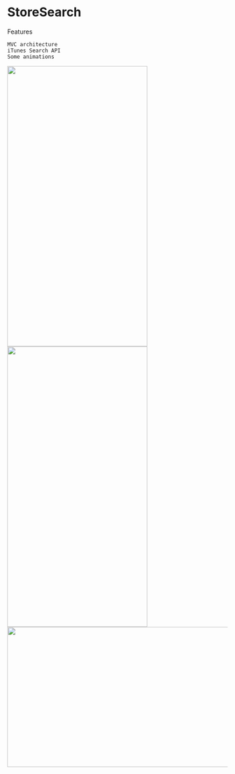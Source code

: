 # StoreSearch

Features

```
MVC architecture
iTunes Search API 
Some animations
```

<img src="https://user-images.githubusercontent.com/112777366/193404471-af452106-7649-4201-b50e-cfbbbb23f522.png" width="320" height="640">    <img src="https://user-images.githubusercontent.com/112777366/193404515-d292ec13-4d32-4fe1-947a-43ef1e0c9346.png" width="320" height="640">
<img src="https://user-images.githubusercontent.com/112777366/193533453-751e3e4d-5d3d-4f39-a5ab-b421a75dca35.png" width="640" height="320">




